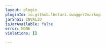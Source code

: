 ```yaml
---
layout: plugin
pluginId: io.github.lhotari.swagger2markup
jarSha1: INVALID
isJarAvailable: false
error: NONE
violations: []

---
```

